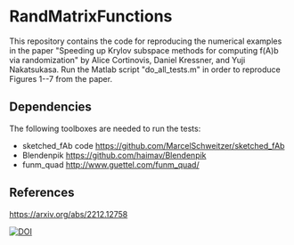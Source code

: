 # RandMatrixFunctions
This repository contains the code for reproducing the numerical examples in the paper "Speeding up Krylov subspace methods for computing f(A)b via randomization" by Alice Cortinovis, Daniel Kressner, and Yuji Nakatsukasa. Run the Matlab script "do_all_tests.m" in order to reproduce Figures 1--7 from the paper.

## Dependencies
The following toolboxes are needed to run the tests:
- sketched_fAb code https://github.com/MarcelSchweitzer/sketched_fAb
- Blendenpik https://github.com/haimav/Blendenpik
- funm_quad http://www.guettel.com/funm_quad/

## References
https://arxiv.org/abs/2212.12758

[![DOI](https://zenodo.org/badge/581131563.svg)](https://doi.org/10.5281/zenodo.15159067)
